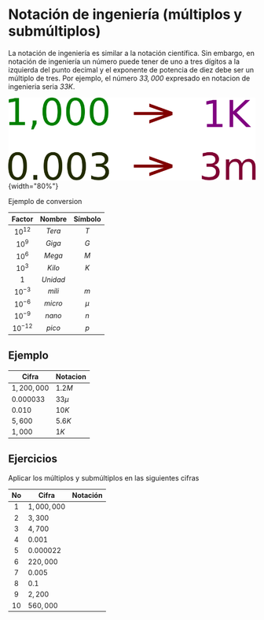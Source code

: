 # Notación de ingeniería (múltiplos y submúltiplos) 

La notación de ingeniería es similar a la notación científica. Sin embargo, en notación de ingeniería un número puede tener de uno a tres dígitos a la izquierda del punto decimal y el exponente de potencia de diez debe ser un múltiplo de tres. Por ejemplo, el número *$33,000$* expresado en notacion de ingenieria seria *$33K$*.


![conversion](../img/conversion.svg){width="80%"}
<figcaption>Ejemplo de conversion</figcaption>

|Factor|Nombre|Símbolo|
|:--:|:--:|:--:|
|$10^{12}$|$Tera$|$T$|
|$10^9$|$Giga$|$G$|
|$10^6$|$Mega$|$M$|
|$10^3$|$Kilo$|$K$|
|$1$|$Unidad$||
|$10^{-3}$|$mili$|$m$|
|$10^{-6}$|$micro$|$\mu$|
|$10^{-9}$|$nano$|$n$|
|$10^{-12}$|$pico$|$p$|

## Ejemplo

|Cifra|Notacion|
|-|-|
|$1,200,000$|$1.2M$|
|$0.000033$|$33 \mu$|
|$0.010$|$10K$|
|$5,600$|$5.6K$|
|$1,000$|$1K$|

## Ejercicios

Aplicar los múltiplos y submúltiplos en las siguientes cifras

|No|Cifra|Notación|
|:-:|-|-|
|1|$1,000,000$||
|2|$3,300$||
|3|$4,700$||
|4|$0.001$||
|5|$0.000022$||
|6|$220,000$||
|7|$0.005$||
|8|$0.1$||
|9|$2,200$||
|10|$560,000$||